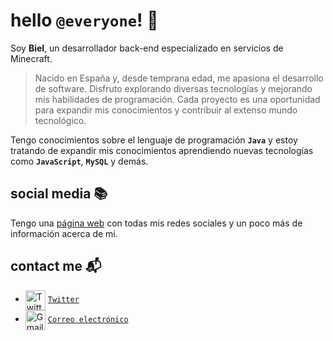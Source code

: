 # hello ``@everyone``! 👋

Soy **Biel**, un desarrollador back-end especializado en servicios de Minecraft.
> Nacido en España y, desde temprana edad, me apasiona el desarrollo de software. Disfruto explorando diversas tecnologías y mejorando mis habilidades de programación. Cada proyecto es una oportunidad para expandir mis conocimientos y contribuir al extenso mundo tecnológico.

Tengo conocimientos sobre el lenguaje de programación **`Java`** y estoy tratando de expandir mis conocimientos aprendiendo nuevas tecnologías como **`JavaScript`**, **`MySQL`** y demás.

## social media 📚

Tengo una [página web](https://biieeel.me) con todas mis redes sociales y un poco más de información acerca de mí. 

## contact me 📬

   - <img src="https://simpleicons.org/icons/twitter.svg" alt="Twitter" width="32" align="center">  [`Twitter`](https://x.com/bieelsiurr)
   - <img src="https://simpleicons.org/icons/gmail.svg" alt="Gmail" width="32" align="center">  [`Correo electrónico`](mailto:hola@biieeel.me)

